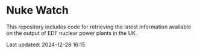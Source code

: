 # Nuke Watch

This repository includes code for retrieving the latest information available on the output of EDF nuclear power plants in the UK.

Last updated: 2024-12-28 16:15